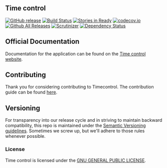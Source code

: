 ## Time control
[![GitHub release](https://img.shields.io/github/release/qubyte/rubidium.svg)](https://github.com/idevelopment/timecontrol/tree/development)
[![Build Status](https://travis-ci.org/idevelopment/timecontrol.svg?branch=master)](https://travis-ci.org/idevelopment/timecontrol)
[![Stories in Ready](https://badge.waffle.io/idevelopment/timecontrol.png?label=ready&title=Ready)](https://waffle.io/idevelopment/timecontrol)
[![codecov.io](https://codecov.io/github/ghermans/timecontrol/coverage.svg?branch=master)](https://codecov.io/github/ghermans/timecontrol?branch=master)
[![Github All Releases](https://img.shields.io/github/downloads/atom/atom/total.svg)](https://github.com/idevelopment/timecontrol)
[![Scrutinizer](https://img.shields.io/scrutinizer/g/filp/whoops.svg)](https://scrutinizer-ci.com/g/idevelopment/timecontrol/)
[![Dependency Status](https://david-dm.org/idevelopment/timecontrol.svg)](https://david-dm.org/idevelopment/timecontrol)

## Official Documentation

Documentation for the application can be found on the [Time control website](http://timecontrol.be).

## Contributing

Thank you for considering contributing to Timecontrol.
The contribution guide can be found [here](https://github.com/idevelopment/timecontrol/blob/master/CONTRIBUTING.MD).

## Versioning
For transparency into our release cycle and in striving to maintain backward compatibility,
this repo is maintained under the [Semantic Versioning guidelines](http://semver.org/).
Sometimes we screw up, but we'll adhere to those rules whenever possible.

### License

Time control is licensed under the [GNU GENERAL PUBLIC LICENSE](http://opensource.org/licenses/GPL-2.0).
